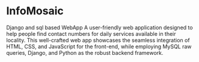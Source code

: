 # InfoMosaic
Django and sql based WebApp
A user-friendly web application designed to help people find contact numbers for daily services available in their locality. This well-crafted web app showcases the seamless integration of HTML, CSS, and JavaScript for the front-end, while employing MySQL raw queries, Django, and Python as the robust backend framework.
